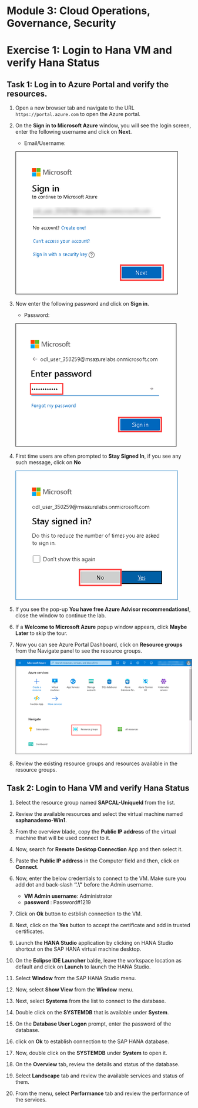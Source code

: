 # Module 3: Cloud Operations, Governance, Security

# Exercise 1:	Login to Hana VM and verify Hana Status 

## Task 1: Log in to Azure Portal and verify the resources.

1.  Open a new browser tab and navigate to the URL `https://portal.azure.com` to open the Azure portal.

1. On the **Sign in to Microsoft Azure** window, you will see the login screen, enter the following username and click on **Next**.

   * Email/Username: <inject key="AzureAdUserEmail"></inject>

   ![](https://github.com/CloudLabsAI-Azure/AIW-SAP-on-Azure/blob/main/media/M2-Ex1-portalsignin-1.png?raw=true)

1. Now enter the following password and click on **Sign in**. 

   * Password: <inject key="AzureAdUserPassword"></inject>
   
   ![](https://github.com/CloudLabsAI-Azure/AIW-SAP-on-Azure/blob/main/media/M2-Ex1-portalsignin-2.png?raw=true)

1. First time users are often prompted to **Stay Signed In**, if you see any such message, click on **No**

   ![](https://github.com/CloudLabsAI-Azure/AIW-SAP-on-Azure/blob/main/media/M2-Ex1-portalsignin-3.png?raw=true)

1. If you see the pop-up **You have free Azure Advisor recommendations!**, close the window to continue the lab.

1. If a **Welcome to Microsoft Azure** popup window appears, click **Maybe Later** to skip the tour.

1. Now you can see Azure Portal Dashboard, click on **Resource groups** from the Navigate panel to see the resource groups.

   ![](https://github.com/CloudLabsAI-Azure/AIW-SAP-on-Azure/blob/main/media/M2-Ex1-rg.png?raw=true)
   
1. Review the existing resource groups and resources available in the resource groups.

## Task 2:	Login to Hana VM and verify Hana Status 
   
1. Select the resource group named **SAPCAL-UniqueId** from the list.

1. Review the available resources and select the virtual machine named **saphanademo-Win1**.

1. From the overview blade, copy the **Public IP address** of the virtual machine that will be used connect to it.

1. Now, search for **Remote Desktop Connection** App  and then select it. 

1. Paste the **Public IP address** in the Computer field and then, click on **Connect**. 

1. Now, enter the below credentials to connect to the VM. Make sure you add dot and back-slash **“.\”** before the Admin username. 

    - **VM Admin username**: Administrator
    - **password** : Password#1219
  
1.  Click on **Ok** button to estblish connection to the VM. 

1. Next, click on the **Yes** button to accept the certificate and add in trusted certificates.  
  
1. Launch the **HANA Studio** application by clicking on HANA Studio shortcut on the SAP HANA virtual machine desktop.  

1. On the **Eclipse IDE Launcher** balde, leave the workspace location as default and click on **Launch** to launch the HANA Studio.

1. Select **Window** from the SAP HANA Studio menu.

1. Now, select **Show View** from the **Window** menu.

1. Next, select **Systems** from the list to connect to the database.

1. Double click on the **SYSTEMDB** that is available under **System**.

1. On the **Database User Logon** prompt, enter the password of the database.

1. click on **Ok**  to establish connection to the SAP HANA database.

1. Now, double click on the **SYSTEMDB** under **System** to open it.

1. On the **Overview** tab, review the details and status of the database.

1. Select **Landscape** tab and review the available services and status of them.

1. From the menu, select **Performance** tab and review the performance of the services.
